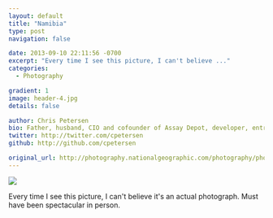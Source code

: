 ```yaml
---
layout: default
title: "Namibia"
type: post
navigation: false

date: 2013-09-10 22:11:56 -0700
excerpt: "Every time I see this picture, I can't believe ..."
categories:
  - Photography

gradient: 1
image: header-4.jpg
details: false

author: Chris Petersen
bio: Father, husband, CIO and cofounder of Assay Depot, developer, entrepreneur and technologist.
twitter: http://twitter.com/cpetersen
github: http://github.com/cpetersen

original_url: http://photography.nationalgeographic.com/photography/photo-of-the-day/camel-thorn-trees-namibia/
---
```



  ![](/attachments/7aab7d2ed317cde9906235d7adbf2685/image.png) 

 Every time I see this picture, I can't believe it's an actual photograph. Must have been spectacular in person.

